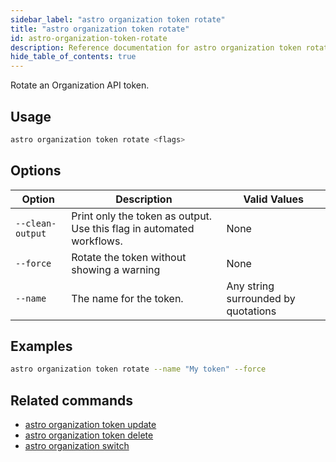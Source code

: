 ```yaml
---
sidebar_label: "astro organization token rotate"
title: "astro organization token rotate"
id: astro-organization-token-rotate
description: Reference documentation for astro organization token rotate.
hide_table_of_contents: true
---
```


Rotate an Organization API token.

## Usage

```sh
astro organization token rotate <flags>
```

## Options

| Option            | Description                                                                                                                             | Valid Values  |
| ----------------- | --------------------------------------------------------------------------------------------------------------------------------------- | ------------- |
| `--clean-output`   | Print only the token as output. Use this flag in automated workflows.                                                                                                      | None   |
| `--force` | Rotate the token without showing a warning |  None |
| `--name` | The name for the token. | Any string surrounded by quotations |

## Examples

```sh
astro organization token rotate --name "My token" --force
```

## Related commands

- [astro organization token update](cli/astro-organization-token-update.md)
- [astro organization token delete](cli/astro-organization-token-delete.md)
- [astro organization switch](cli/astro-organization-switch.md)